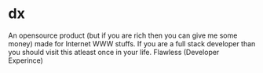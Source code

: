 # dx
An opensource product (but if you are rich then you can give me some money) made for Internet WWW stuffs. If you are a full stack developer than you should visit this atleast once in your life. Flawless (Developer Experince)
